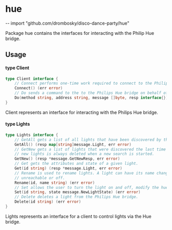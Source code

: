# hue
--
    import "github.com/drombosky/disco-dance-party/hue"

Package hue contains the interfaces for interacting with the Philip Hue bridge.

## Usage

#### type Client

```go
type Client interface {
	// Connect performs one-time work required to connect to the Philips Hue bridge. This call is idempotent.
	Connect() (err error)
	// Do sends a command to the to the Philips Hue bridge on behalf of the configured user.
	Do(method string, address string, message []byte, resp interface{}) (err error)
}
```

Client represents an interface for interacting with the Philips Hue bridge.

#### type Lights

```go
type Lights interface {
	// GetAll gets a list of all lights that have been discovered by the Philips Hue bridge.
	GetAll() (resp map[string]message.Light, err error)
	// GetNew gets a list of lights that were discovered the last time a search for new lights was performed. The list of
	// new lights is always deleted when a new search is started.
	GetNew() (resp *message.GetNewResp, err error)
	// Get gets the attributes and state of a given light.
	Get(id string) (resp *message.Light, err error)
	// Rename is used to rename lights. A light can have its name changed when in any state, including when it is
	// unreachable or off.
	Rename(id, name string) (err error)
	// Set allows the user to turn the light on and off, modify the hue and effects.
	Set(id string, state message.NewLightState) (err error)
	// Delete deletes a light from the Philips Hue bridge.
	Delete(id string) (err error)
}
```

Lights represents an interface for a client to control lights via the Hue
bridge.
